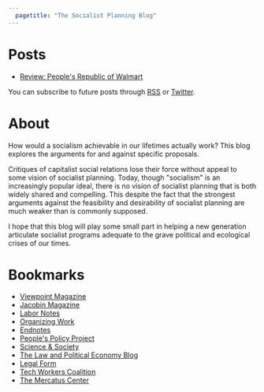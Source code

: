 ```yaml
---
  pagetitle: "The Socialist Planning Blog"
---
```


# Posts
- [Review: People's Republic of Walmart](posts/review-peoples-republic)

You can subscribe to future posts through <a href="./feed.rss">RSS</a> or <a href="https://twitter.com/socplanning">Twitter</a>.

# About

How would a socialism achievable in our lifetimes actually work? This blog explores the arguments for and against specific proposals.

Critiques of capitalist social relations lose their force without appeal to some vision of socialist planning. Today, though "socialism" is an increasingly popular ideal, there is no vision of socialist planning that is both widely shared and compelling. This despite the fact that the strongest arguments against the feasibility and desirability of socialist planning are much weaker than is commonly supposed.

I hope that this blog will play some small part in helping a new generation articulate socialist programs adequate to the grave political and ecological crises of our times.

# Bookmarks
- [Viewpoint Magazine](https://www.viewpointmag.com/)
- [Jacobin Magazine](https://jacobinmag.com/)
- [Labor Notes](https://www.labornotes.org/)
- [Organizing Work](https://organizing.work/)
- [Endnotes](https://endnotes.org.uk/)
- [People's Policy Project](https://www.peoplespolicyproject.org/)
- [Science & Society](https://www.scienceandsociety.com/)
- [The Law and Political Economy Blog](https://lpeproject.org/blog/)
- [Legal Form](https://legalform.blog/)
- [Tech Workers Coalition](https://techworkerscoalition.org/)
- [The Mercatus Center](https://ppe.mercatus.org/)
